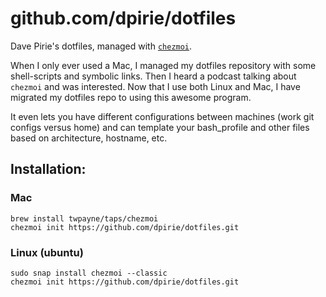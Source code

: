 # github.com/dpirie/dotfiles

Dave Pirie's dotfiles, managed with [`chezmoi`](https://github.com/twpayne/chezmoi).

When I only ever used a Mac, I managed my dotfiles repository with some shell-scripts
and symbolic links. Then I heard a podcast talking about `chezmoi` and was interested. Now that I use both Linux and Mac, I have migrated my dotfiles repo to using this awesome program.

It even lets you have different configurations between machines (work git configs versus home) and can template your bash_profile and other files based on architecture, hostname, etc.

## Installation:

### Mac
```
brew install twpayne/taps/chezmoi
chezmoi init https://github.com/dpirie/dotfiles.git
```

### Linux (ubuntu)
```
sudo snap install chezmoi --classic
chezmoi init https://github.com/dpirie/dotfiles.git
```

